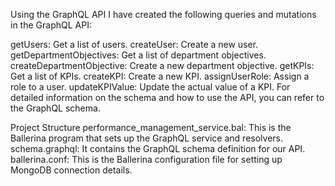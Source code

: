 Using the GraphQL API
I have created the following queries and mutations in the GraphQL API:

getUsers: Get a list of users.
createUser: Create a new user.
getDepartmentObjectives: Get a list of department objectives.
createDepartmentObjective: Create a new department objective.
getKPIs: Get a list of KPIs.
createKPI: Create a new KPI.
assignUserRole: Assign a role to a user.
updateKPIValue: Update the actual value of a KPI.
For detailed information on the schema and how to use the API, you can refer to the GraphQL schema.

Project Structure
performance_management_service.bal: This is the Ballerina program that sets up the GraphQL service and resolvers.
schema.graphql: It contains the GraphQL schema definition for our API.
ballerina.conf: This is the Ballerina configuration file for setting up MongoDB connection details.